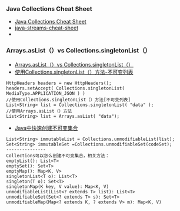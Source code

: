 ### Java Collections Cheat Sheet
- [Java Collections Cheat Sheet](https://www.jrebel.com/blog/java-collections-cheat-sheet)
- [java-streams-cheat-sheet](https://www.jrebel.com/blog/java-streams-cheat-sheet)
- []()

### Arrays.asList（）vs Collections.singletonList（）
- [Arrays.asList（）vs Collections.singletonList（）](https://www.cnblogs.com/xingzc/p/9144375.html)
- [使用Collections.singletonList（）方法-不可变列表](http://www.leftso.com/blog/438.html)

```
HttpHeaders headers = new HttpHeaders();
headers.setAccept( Collections.singletonList( MediaType.APPLICATION_JSON ) )
//使用Collections.singletonList（）方法[不可变列表]
List<String> list = Collections.singletonList( "data" );  
//使用Arrays.asList（）方法
List<String> list = Arrays.asList( "data");
```
- [Java中快速创建不可变集合](http://www.sohu.com/a/293974041_120047080)
```
List<String> immutableList = Collections.unmodifiableList(list);
Set<String> immutableSet =Collections.unmodifiableSet(codeSet);
---------------
Collections可以怎么创建不可变集合，相关方法：
emptyList(): List<T>
emptySet(): Set<T>
emptyMap(): Map<K, V>
singletonList<T o): List<T>
singleton(T o): Set<T>
singletonMap(K key, V value): Map<K, V)
unmodifiableList(List<? extends T> list): List<T>
unmodifiableSet(Set<? extends T> s): Set<T>
unmodifiableMap(Map<? extends K, ? extends V> m): Map<K, V)
```